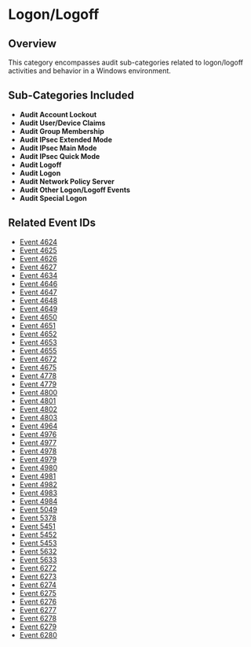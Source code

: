 # Logon/Logoff

## Overview
This category encompasses audit sub-categories related to logon/logoff activities and behavior in a Windows environment.

## Sub-Categories Included
- **Audit Account Lockout**
- **Audit User/Device Claims**
- **Audit Group Membership**
- **Audit IPsec Extended Mode**
- **Audit IPsec Main Mode**
- **Audit IPsec Quick Mode**
- **Audit Logoff**
- **Audit Logon**
- **Audit Network Policy Server**
- **Audit Other Logon/Logoff Events**
- **Audit Special Logon**

## Related Event IDs
- [Event 4624](/EventID_Lookup?event_id=4624&provider=Microsoft-Security-Auditing)
- [Event 4625](/EventID_Lookup?event_id=4625&provider=Microsoft-Security-Auditing)
- [Event 4626](/EventID_Lookup?event_id=4626&provider=Microsoft-Security-Auditing)
- [Event 4627](/EventID_Lookup?event_id=4627&provider=Microsoft-Security-Auditing)
- [Event 4634](/EventID_Lookup?event_id=4634&provider=Microsoft-Security-Auditing)
- [Event 4646](/EventID_Lookup?event_id=4646&provider=Microsoft-Security-Auditing)
- [Event 4647](/EventID_Lookup?event_id=4647&provider=Microsoft-Security-Auditing)
- [Event 4648](/EventID_Lookup?event_id=4648&provider=Microsoft-Security-Auditing)
- [Event 4649](/EventID_Lookup?event_id=4649&provider=Microsoft-Security-Auditing)
- [Event 4650](/EventID_Lookup?event_id=4650&provider=Microsoft-Security-Auditing)
- [Event 4651](/EventID_Lookup?event_id=4651&provider=Microsoft-Security-Auditing)
- [Event 4652](/EventID_Lookup?event_id=4652&provider=Microsoft-Security-Auditing)
- [Event 4653](/EventID_Lookup?event_id=4653&provider=Microsoft-Security-Auditing)
- [Event 4655](/EventID_Lookup?event_id=4655&provider=Microsoft-Security-Auditing)
- [Event 4672](/EventID_Lookup?event_id=4672&provider=Microsoft-Security-Auditing)
- [Event 4675](/EventID_Lookup?event_id=4675&provider=Microsoft-Security-Auditing)
- [Event 4778](/EventID_Lookup?event_id=4778&provider=Microsoft-Security-Auditing)
- [Event 4779](/EventID_Lookup?event_id=4779&provider=Microsoft-Security-Auditing)
- [Event 4800](/EventID_Lookup?event_id=4800&provider=Microsoft-Security-Auditing)
- [Event 4801](/EventID_Lookup?event_id=4801&provider=Microsoft-Security-Auditing)
- [Event 4802](/EventID_Lookup?event_id=4802&provider=Microsoft-Security-Auditing)
- [Event 4803](/EventID_Lookup?event_id=4803&provider=Microsoft-Security-Auditing)
- [Event 4964](/EventID_Lookup?event_id=4964&provider=Microsoft-Security-Auditing)
- [Event 4976](/EventID_Lookup?event_id=4976&provider=Microsoft-Security-Auditing)
- [Event 4977](/EventID_Lookup?event_id=4977&provider=Microsoft-Security-Auditing)
- [Event 4978](/EventID_Lookup?event_id=4978&provider=Microsoft-Security-Auditing)
- [Event 4979](/EventID_Lookup?event_id=4979&provider=Microsoft-Security-Auditing)
- [Event 4980](/EventID_Lookup?event_id=4980&provider=Microsoft-Security-Auditing)
- [Event 4981](/EventID_Lookup?event_id=4981&provider=Microsoft-Security-Auditing)
- [Event 4982](/EventID_Lookup?event_id=4982&provider=Microsoft-Security-Auditing)
- [Event 4983](/EventID_Lookup?event_id=4983&provider=Microsoft-Security-Auditing)
- [Event 4984](/EventID_Lookup?event_id=4984&provider=Microsoft-Security-Auditing)
- [Event 5049](/EventID_Lookup?event_id=5049&provider=Microsoft-Security-Auditing)
- [Event 5378](/EventID_Lookup?event_id=5378&provider=Microsoft-Security-Auditing)
- [Event 5451](/EventID_Lookup?event_id=5451&provider=Microsoft-Security-Auditing)
- [Event 5452](/EventID_Lookup?event_id=5452&provider=Microsoft-Security-Auditing)
- [Event 5453](/EventID_Lookup?event_id=5453&provider=Microsoft-Security-Auditing)
- [Event 5632](/EventID_Lookup?event_id=5632&provider=Microsoft-Security-Auditing)
- [Event 5633](/EventID_Lookup?event_id=5633&provider=Microsoft-Security-Auditing)
- [Event 6272](/EventID_Lookup?event_id=6272&provider=Microsoft-Security-Auditing)
- [Event 6273](/EventID_Lookup?event_id=6273&provider=Microsoft-Security-Auditing)
- [Event 6274](/EventID_Lookup?event_id=6274&provider=Microsoft-Security-Auditing)
- [Event 6275](/EventID_Lookup?event_id=6275&provider=Microsoft-Security-Auditing)
- [Event 6276](/EventID_Lookup?event_id=6276&provider=Microsoft-Security-Auditing)
- [Event 6277](/EventID_Lookup?event_id=6277&provider=Microsoft-Security-Auditing)
- [Event 6278](/EventID_Lookup?event_id=6278&provider=Microsoft-Security-Auditing)
- [Event 6279](/EventID_Lookup?event_id=6279&provider=Microsoft-Security-Auditing)
- [Event 6280](/EventID_Lookup?event_id=6280&provider=Microsoft-Security-Auditing)
